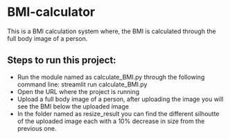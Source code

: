 # BMI-calculator
This is a BMI calculation system where, the BMI is calculated through the full body image of a person. 

## Steps to run this project:
* Run the module named as calculate_BMI.py through the following command line:
  streamlit run calculate_BMI.py
* Open the URL where the project is running
* Upload a full body image of a person, after uploading the image you will see the BMI below the uploaded image
* In the folder named as resize_result you can find the different silhoutte of the uploaded image each with a 10% decrease in size from the previous one. 
